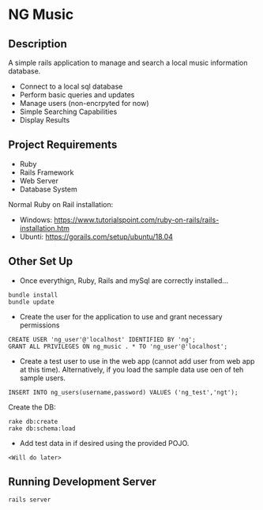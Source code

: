 # NG Music

## Description

A simple rails application to manage and search a local music information database.

- Connect to a local sql database
- Perform basic queries and updates
- Manage users (non-encrpyted for now)
- Simple Searching Capabilities
- Display Results

## Project Requirements

- Ruby
- Rails Framework
- Web Server
- Database System

Normal Ruby on Rail installation:

- Windows: https://www.tutorialspoint.com/ruby-on-rails/rails-installation.htm
- Ubunti: https://gorails.com/setup/ubuntu/18.04

## Other Set Up

- Once everythign, Ruby, Rails and mySql are correctly installed...

```
bundle install
bundle update
```

- Create the user for the application to use and grant necessary permissions

```
CREATE USER 'ng_user'@'localhost' IDENTIFIED BY 'ng';
GRANT ALL PRIVILEGES ON ng_music . * TO 'ng_user'@'localhost';
```

- Create a test user to use in the web app (cannot add user from web app at this time). Alternatively, if you load the sample data use oen of teh sample users.

```
INSERT INTO ng_users(username,password) VALUES ('ng_test','ngt');

```

Create the DB:

```
rake db:create
rake db:schema:load
```

- Add test data in if desired using the provided POJO.

```
<Will do later>
```

## Running Development Server

```
rails server
```
